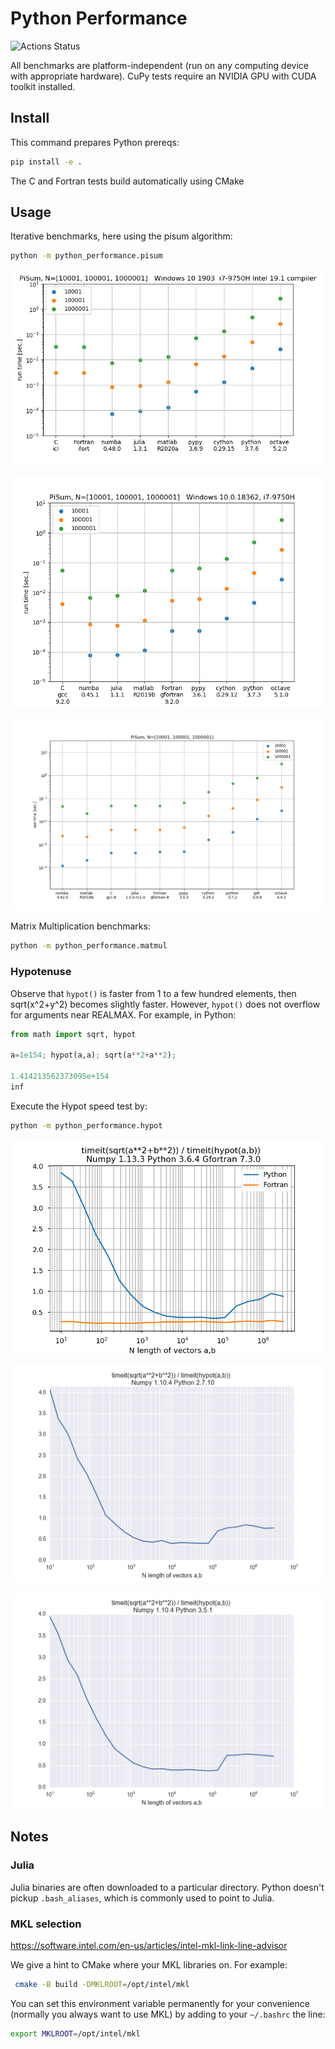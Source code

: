 # Python Performance

![Actions Status](https://github.com/scivision/python-performance/workflows/ci/badge.svg)

All benchmarks are platform-independent (run on any computing device with appropriate hardware).
CuPy tests require an NVIDIA GPU with CUDA toolkit installed.

## Install

This command prepares Python prereqs:

```sh
pip install -e .
```

The C and Fortran tests build automatically using CMake

## Usage

Iterative benchmarks, here using the pisum algorithm:

```sh
python -m python_performance.pisum
```

![Pi (Machin) benchmark Windows 10 Intel 19.1](tests/pisum_intel_9750.png)

![Pi (Machin) benchmark Windows 10](tests/pisum_windows_9750H.png)

![Pi (Machin) benchmark](tests/pisum_gcc_unplug-2019-01.png)

Matrix Multiplication benchmarks:

```sh
python -m python_performance.matmul
```

### Hypotenuse

Observe that `hypot()` is faster from 1 to a few hundred elements, then
sqrt(x^2+y^2) becomes slightly faster. However, `hypot()` does not
overflow for arguments near REALMAX. For example, in Python:

```python
from math import sqrt, hypot

a=1e154; hypot(a,a); sqrt(a**2+a**2);

1.414213562373095e+154
inf
```

Execute the Hypot speed test by:

```sh
python -m python_performance.hypot
```

![Python 3.6 hypot() vs rsq()](tests/py36hypot.png)

![Python 2.7 hypot() vs rsq()](tests/py27hypot.png)

![Python 3.5 hypot() vs rsq()](tests/py35hypot.png)

## Notes

### Julia

Julia binaries are often downloaded to a particular directory.
Python doesn't pickup `.bash_aliases`, which is commonly used to point to Julia.


### MKL selection

https://software.intel.com/en-us/articles/intel-mkl-link-line-advisor

We give a hint to CMake where your MKL libraries on.
For example:

```sh
 cmake -B build -DMKLROOT=/opt/intel/mkl
```

You can set this environment variable permanently for your convenience
(normally you always want to use MKL) by adding to your `~/.bashrc` the
line:
```sh
export MKLROOT=/opt/intel/mkl
```
